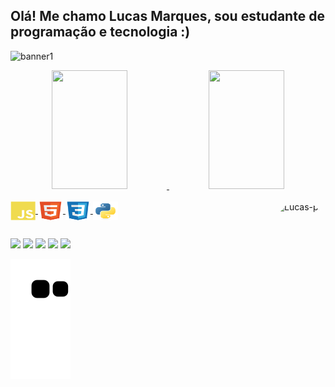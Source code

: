 ## Olá! Me chamo Lucas Marques, sou estudante de programação e tecnologia :)

![banner1](https://user-images.githubusercontent.com/111307314/184984656-a23b7589-38c1-4ff0-99bc-b2e69236230a.gif)


<div align="center">
  <a href="https://github.com/lucas-marques-0">
  <img height="190em" width="49%" src="https://github-readme-stats.vercel.app/api?username=lucas-marques-0&show_icons=true&theme=radical&include_all_commits=true&count_private=true"/>
  <img height="190em" width="49%" src="https://github-readme-stats.vercel.app/api/top-langs/?username=lucas-marques-0&layout=compact&langs_count=7&theme=radical"/>
</div>

<div style="display: inline_block"><br>
  <img align="center" alt="Lucas-Js" height="30" width="40" src="https://raw.githubusercontent.com/devicons/devicon/master/icons/javascript/javascript-plain.svg">
  <img align="center" alt="Lucas-HTML" height="30" width="40" src="https://raw.githubusercontent.com/devicons/devicon/master/icons/html5/html5-original.svg">
  <img align="center" alt="Lucas-CSS" height="30" width="40" src="https://raw.githubusercontent.com/devicons/devicon/master/icons/css3/css3-original.svg">
  <img align="center" alt="Lucas-Python" height="30" width="40" src="https://raw.githubusercontent.com/devicons/devicon/master/icons/python/python-original.svg">
  <img align="right" alt="Lucas-pic" height="150" style="border-radius:50px;" src="https://lh3.googleusercontent.com/nph-E8VZiTGRY3A9fML1Nm1qlHEhXJM44WaWQ_zRcItjor_rzGgfFOil0KToQV0RK_T6ONFR_7umQFJ6wnKadHfvivM956bKf3YOdDFu_ZCfbsQYbpO1srJUyRZ9uQtMkvlQVdP6ZwN7C1bn8dIVWGMHL3yWG3iF1bBjvUf5z9xg0HqhyZLb1nRbsC64FTTRjEnmED602WVTpuxB2lQrZJk9_p1OMuqUmXuVq_x8GaqAVKv_ML1SVPjHXIN3ZjO0zdCcUuC6AnHVBZXXqwV5b3vOMTUwKPiTQFL8HdlslHjG2kkSvEaJAlHA6vNSiM3VH-_f5HiUxWmq9KR5JgPuwIIPe9S_9OASJtcpG6PbHJG5JH-rULf7ou13UXXsuWchPxDiLqU_iZ-sz_wViSp729cme7S7owa_arPJCqbDUNYDbcBniZsGbc0iayOSU-fx_NDsLo8dmpiY4j6gxLIXYEyj8RZklMK7R49jHT9Mco6nJ4v1JaHxWxfw5KR-dL5Lee75YuM3uXKrFo3oLGGKcFpkj2yOZWuyh2SmER76CAjpf4kmOTYPqD2Qa8LHZMbrzsdmkfAa24IFpazdfk0A-ke3T_-eh92hHijfgjd6Larxuh-zrp6nk250Yb8XYo7BFOFcFdTK1D12ZRBfsTff_o-yM2L5bzE_Gop8bfEKoqNCb-lPs6eeskBnzoJ-MKtwWdHEIFQncFaIPeo3dicJqKfXpxEeEEv-BN_USjrTmrUyRLSVU5hz0xUpdemegZPcd0G-ujb6CuUwTR-j9ro6yVhg9AMicn6YyJyRi671q4o4CdZjYeq2xFr1FRlpDDOrmGp6zA82UFnvw59HZ8O7Yt5DOhJvod1PAtjCVpzWMec=s676-no?authuser=1">
</div>
  
 ##

<div>
  <a href="https://instagram.com/lucasmqsss" target="_blank"><img src="https://img.shields.io/badge/-Instagram-%23E4405F?style=for-the-badge&logo=instagram&logoColor=white" target="_blank"></a>
 <a href="https://discordapp.com/users/806941413019090944" target="_blank"><img src="https://img.shields.io/badge/Discord-7289DA?style=for-the-badge&logo=discord&logoColor=white" target="_blank"></a> 
  <a href="mailto:lucasmarqueshzx@gmail.com"><img src="https://img.shields.io/badge/-Gmail-%23333?style=for-the-badge&logo=gmail&logoColor=white" target="_blank"></a>
  <a href="https://www.linkedin.com/in/rafaella-ballerini-45875016a" target="_blank"><img src="https://img.shields.io/badge/-LinkedIn-%230077B5?style=for-the-badge&logo=linkedin&logoColor=white" target="_blank"></a> 
    <a href="https://open.spotify.com/user/5fxpyqnaewy0v9dujn2zoez5s?si=RR92-9UdSReqGPFdtEjPCw&utm_source=copy-link&nd=1" target="_blank">
    <img src="https://img.shields.io/badge/Spotify-1ED760?&style=for-the-badge&logo=spotify&logoColor=white" target="_blank">
  </a>
  
  ![Snake animation](https://github.com/lucas-marques-0/lucas-marques-0/blob/output/github-contribution-grid-snake.svg)
  
</div>
